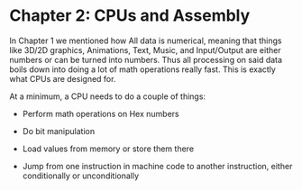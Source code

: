 # Chapter 2: CPUs and Assembly

In Chapter 1 we mentioned how All data is numerical, meaning that things like 3D/2D graphics, Animations, Text, Music, and Input/Output are either numbers or can be turned into numbers. Thus all processing on said data boils down into doing a lot of math operations really fast. This is exactly what CPUs are designed for.

At a minimum, a CPU needs to do a couple of things:

- Perform math operations on Hex numbers 

- Do bit manipulation 

- Load values from memory or store them there

- Jump from one instruction in machine code to another instruction, either conditionally or unconditionally
